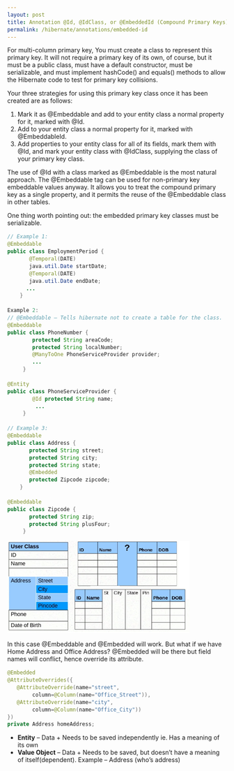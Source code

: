 ```yaml
---
layout: post
title: Annotation @Id, @IdClass, or @EmbeddedId (Compound Primary Keys)
permalink: /hibernate/annotations/embedded-id
---
```


For multi-column primary key, You must create a class to represent this primary key. It will not require a primary key of its own, of course, but it must be a public class, must have a default constructor, must be serializable, and must implement hashCode() and equals() methods to allow the Hibernate code to test for primary key collisions.

Your three strategies for using this primary key class once it has been created are as follows:
1.	Mark it as @Embeddable and add to your entity class a normal property for it, marked with @Id.
2.	Add to your entity class a normal property for it, marked with @EmbeddableId.
3.	Add properties to your entity class for all of its fields, mark them with @Id, and mark your entity class with @IdClass, supplying the class of your primary key class.

The use of @Id with a class marked as @Embeddable is the most natural approach. The @Embeddable tag can be used for non-primary key embeddable values anyway. It allows you to treat the compound primary key as a single property, and it permits the reuse of the @Embeddable class in other tables.

One thing worth pointing out: the embedded primary key classes must be serializable.

```java
// Example 1:
@Embeddable 
public class EmploymentPeriod { 
       @Temporal(DATE) 
       java.util.Date startDate;
       @Temporal(DATE) 
       java.util.Date endDate;
      ... 
    }

Example 2:
// @Embeddable – Tells hibernate not to create a table for the class.
@Embeddable 
public class PhoneNumber {
        protected String areaCode;
        protected String localNumber;
        @ManyToOne PhoneServiceProvider provider;
        ...
     }

@Entity 
public class PhoneServiceProvider {
        @Id protected String name;
         ...
     }

// Example 3:
@Embeddable 
public class Address {
       protected String street;
       protected String city;
       protected String state;
       @Embedded
       protected Zipcode zipcode;
    }

@Embeddable 
public class Zipcode {
       protected String zip;
       protected String plusFour;
     }
```

![](https://github.com/arpit04tripathi/files-cdn/raw/cdn/hibernate/embeddable.png)

In this case @Embeddable and @Embedded will work. But what if we have Home Address and Office Address? @Embedded will be there but field names will conflict, hence override its attribute.

```java
@Embedded
@AttributeOverrides({
   @AttributeOverride(name="street",   
        column=@Column(name="Office_Street")), 
   @AttributeOverride(name="city",   
        column=@Column(name="Office_City"))
})
private Address homeAddress;
```

-	**Entity** – Data + Needs to be saved independently ie. Has a meaning of its own
-	**Value Object** – Data + Needs to be saved, but doesn’t have a meaning of itself(dependent). Example – Address (who’s address)
